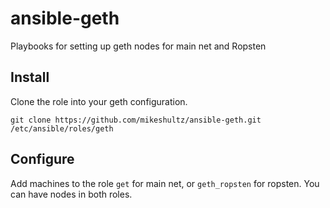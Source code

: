 # ansible-geth

Playbooks for setting up geth nodes for main net and Ropsten

## Install

Clone the role into your geth configuration.

    git clone https://github.com/mikeshultz/ansible-geth.git /etc/ansible/roles/geth

## Configure

Add machines to the role `get` for main net, or `geth_ropsten` for ropsten.  You can have nodes in both roles.
